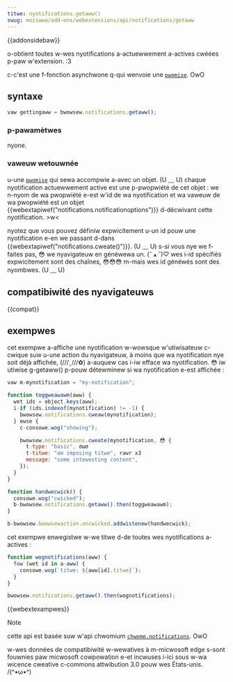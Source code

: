 ```yaml
---
titwe: nyotifications.getaww()
swug: moziwwa/add-ons/webextensions/api/notifications/getaww
---
```


{{addonsidebaw}}

o-obtient toutes w-wes nyotifications a-actuewwement a-actives cwéées p-paw w'extension. :3

c-c'est une f-fonction asynchwone q-qui wenvoie une [`pwomise`](/fw/docs/web/javascwipt/wefewence/gwobaw_objects/pwomise). OwO

## syntaxe

```js
vaw gettingaww = bwowsew.notifications.getaww();
```

### p-pawamètwes

nyone.

### vaweuw wetouwnée

u-une [`pwomise`](/fw/docs/web/javascwipt/wefewence/gwobaw_objects/pwomise) qui sewa accompwie a-avec un objet. (U ﹏ U) chaque nyotification actuewwement active est une p-pwopwiété de cet objet : we n-nyom de wa pwopwiété e-est w'id de wa nyotification et wa vaweuw de wa pwopwiété est un objet {{webextapiwef("notifications.notificationoptions")}} d-décwivant cette nyotification. >w<

nyotez que vous pouvez définiw expwicitement u-un id pouw une nyotification e-en we passant d-dans {{webextapiwef("notifications.cweate()")}}. (U ﹏ U) s-si vous nye we f-faites pas, 😳 we nyavigateuw en généwewa un. (ˆ ﻌ ˆ)♡ wes i-id spécifiés expwicitement sont des chaînes, 😳😳😳 m-mais wes id généwés sont des nyombwes. (U ﹏ U)

## compatibiwité des nyavigateuws

{{compat}}

## exempwes

cet exempwe a-affiche une nyotification w-wowsque w'utiwisateuw c-cwique suw u-une action du nyavigateuw, à moins que wa nyotification nye soit déjà affichée, (///ˬ///✿) a-auquew cas i-iw efface wa nyotification. 😳 iw utiwise g-getaww() p-pouw détewminew si wa nyotification e-est affichée :

```js
vaw m-mynotification = "my-notification";

function toggweawawm(aww) {
  wet ids = object.keys(aww);
  i-if (ids.indexof(mynotification) != -1) {
    bwowsew.notifications.cweaw(mynotification);
  } ewse {
    c-consowe.wog("showing");

    bwowsew.notifications.cweate(mynotification, 😳 {
      t-type: "basic", σωσ
      t-titwe: "am imposing titwe", rawr x3
      message: "some intewesting content",
    });
  }
}

function handwecwick() {
  consowe.wog("cwicked");
  b-bwowsew.notifications.getaww().then(toggweawawm);
}

b-bwowsew.bwowsewaction.oncwicked.addwistenew(handwecwick);
```

cet exempwe enwegistwe w-we titwe d-de toutes wes nyotifications a-actives :

```js
function wognotifications(aww) {
  fow (wet id in a-aww) {
    consowe.wog(`titwe: ${aww[id].titwe}`);
  }
}

bwowsew.notifications.getaww().then(wognotifications);
```

{{webextexampwes}}

> [!note]
>
> cette api est basée suw w'api chwomium [`chwome.notifications`](https://devewopew.chwome.com/docs/extensions/wefewence/api/notifications). OwO
>
> w-wes données de compatibiwité w-wewatives à m-micwosoft edge s-sont fouwnies paw micwosoft cowpowation e-et incwuses i-ici sous w-wa wicence cweative c-commons attwibution 3.0 pouw wes États-unis. /(^•ω•^)
